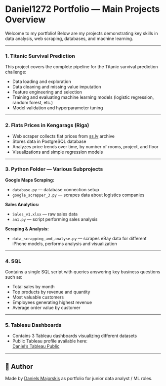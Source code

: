 # Daniel1272 Portfolio — Main Projects Overview

Welcome to my portfolio! Below are my projects demonstrating key skills in data analysis, web scraping, databases, and machine learning.

---

### 1. Titanic Survival Prediction

This project covers the complete pipeline for the Titanic survival prediction challenge:

- Data loading and exploration  
- Data cleaning and missing value imputation  
- Feature engineering and selection  
- Training and evaluating machine learning models (logistic regression, random forest, etc.)  
- Model validation and hyperparameter tuning  

---

### 2. Flats Prices in Kengarags (Riga)

- Web scraper collects flat prices from [ss.lv](https://www.ss.lv) archive  
- Stores data in PostgreSQL database  
- Analyzes price trends over time, by number of rooms, project, and floor  
- Visualizations and simple regression models  

---

### 3. Python Folder — Various Subprojects

**Google Maps Scraping:**  
- `database.py` — database connection setup  
- `google_scrapper_3.py` — scrapes data about logistics companies  

**Sales Analytics:**  
- `Sales_v1.xlsx` — raw sales data  
- `an1.py` — script performing sales analysis  

**Scraping & Analysis:**  
- `data_scrapping_and_analyse.py` — scrapes eBay data for different iPhone models, performs analysis and visualization  

---

### 4. SQL

Contains a single SQL script with queries answering key business questions such as:

- Total sales by month  
- Top products by revenue and quantity  
- Most valuable customers  
- Employees generating highest revenue  
- Average order value by customer  

---

### 5. Tableau Dashboards

- Contains 3 Tableau dashboards visualizing different datasets  
- Public Tableau profile available here:  
  [Daniel’s Tableau Public](https://public.tableau.com/app/profile/daniels.majorskis/vizzes)
---

## 📌 Author

Made by [Daniels Majorskis](https://github.com/Daniel1272) as portfolio for junior data analyst / ML roles.
